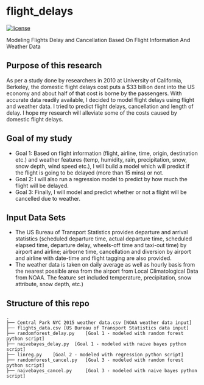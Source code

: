 # flight_delays
[![license](https://img.shields.io/github/license/mashape/apistatus.svg)](https://github.com/shivaninyc/flight_delays/blob/master/LICENSE)

Modeling Flights Delay and Cancellation Based On Flight Information And Weather Data

## Purpose of this research
As per a study done by researchers in 2010 at University of California, Berkeley, the domestic flight delays cost puts a $33 billion dent into the US economy and about half of that cost is borne by the passengers. With accurate data readily available, I decided to model flight delays using flight and weather data. I tried to predict flight delays, cancellation and length of delay. I hope my research will alleviate some of the costs caused by domestic flight delays. 

## Goal of my study
* Goal 1: Based on flight information (flight, airline, time, origin, destination etc.) and weather features (temp, humidity, rain, precipitation, snow, snow depth, wind speed etc.), I will build a model which will predict if the flight is going to be delayed (more than 15 mins) or not.
* Goal 2: I will also run a regression model to predict by how much the flight will be delayed.
* Goal 3: Finally, I will model and predict whether or not a flight will be cancelled due to weather.

## Input Data Sets
* The US Bureau of Transport Statistics provides departure and arrival statistics (scheduled departure time, actual departure time, scheduled elapsed time, departure delay, wheels-off time and taxi-out time) by airport and airline; airborne time, cancellation and diversion by airport and airline with date-time and flight tagging are also provided.
* The weather data is taken on daily average as well as hourly basis from the nearest possible area from the airport from Local Climatological Data from NOAA. The feature set included temperature, precipitation, snow attribute, snow depth, etc.)

## Structure of this repo

```
.
├── Central Park NYC 2015 weather data.csv [NOAA weather data input]
├── flights_data.csv [US Bureau of Transport Statistics data input]
├── randomforest_delay.py	 [Goal 1 - modeled with random forest python script]
├── naivebayes_delay.py	 [Goal 1 - modeled with naive bayes python script]
├── linreg.py	 [Goal 2 - modeled with regression python script]
├── randomforest_cancel.py	 [Goal 3 - modeled with random forest python script]
├── naivebayes_cancel.py	 [Goal 3 - modeled with naive bayes python script]
   
```
